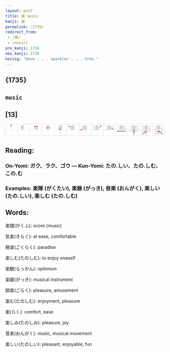 ```yaml
---
layout: post
title: 楽 music
kanji: 楽
permalink: /1735/
redirect_from:
 - /楽/
 - /music/
pre_kanji: 1734
nex_kanji: 1736
heisig: "Dove . . . sparkler . . . tree."
---
```


## {1735}

## `music`

## [13]

<div class="stroke"><img src="../images/E6A5BD.png" /></div>

## Reading:

### On-Yomi: ガク、ラク、ゴウ &mdash; Kun-Yomi: たの.しい、たの.しむ、この.む

### Examples: 楽隊 (がくたい), 楽器 (がっき), 音楽 (おんがく), 楽しい (たの.しい), 楽しむ (たの.しむ)

## Words:

楽譜(がくふ): score (music)

気楽(きらく): at ease, comfortable

極楽(ごくらく): paradise

楽しむ(たのしむ): to enjoy oneself

楽観(らっかん): optimism

楽器(がっき): musical instrument

娯楽(ごらく): pleasure, amusement

楽む(たのしむ): enjoyment, pleasure

楽(らく): comfort, ease

楽しみ(たのしみ): pleasure, joy

音楽(おんがく): music, musical movement

楽しい(たのしい): pleasant, enjoyable, fun
